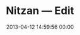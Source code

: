 ---
title: "Nitzan — Edit"
date: 2013-04-12 14:59:56 00:00
permalink: /byedit
twitter: "byedit"
likes: [1790,1791]
id: 1930
gravatar: "http://www.gravatar.com/avatar/83c2c53c1a5d18cf8ba446b345edd55e"
---